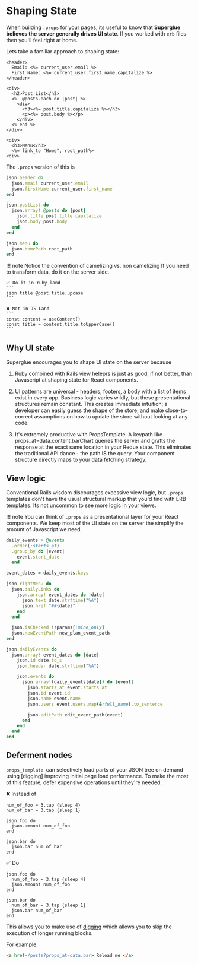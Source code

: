 # Shaping State

When building `.props` for your pages, its useful to know that __Superglue
believes the server generally drives UI state__. If you worked with `erb`
files then you'll feel right at home. 

Lets take a familiar approach to shaping state:

```erb
<header>
  Email: <%= current_user.email %>
  First Name: <%= current_user.first_name.capitalize %> 
</header>

<div>
  <h2>Post List</h2>
  <%- @posts.each do |post| %>
    <div>
      <h3><%= post.title.capitalize %></h3>
      <p><%= post.body %></p>
    </div>
  <% end %>
</div>

<div>
  <h3>Menu</h3>
  <%= link_to "Home", root_path%>
<div>
```

The `.props` version of this is

```ruby
json.header do
  json.email current_user.email
  json.firstName current_user.first_name
end

json.postList do
  json.array! @posts do |post|
    json.title post.title.capitalize
    json.body post.body
  end
end

json.menu do 
  json.homePath root_path
end
```
!!! note
    Notice the convention of camelizing vs. non camelizing If you need to
    transform data, do it on the server side.

    
    ✅ Do it in ruby land
    ```
    json.title @post.title.upcase
    ```
    
    ❌ Not in JS Land
    ```
    const content = useContent()
    const title = content.title.toUpperCase()
    ```

## Why UI state

Superglue encourages you to shape UI state on the server because

1. Ruby combined with Rails view heleprs is just as good, if not better, than Javascript at shaping state for React components. 

2. UI patterns are universal - headers, footers, a body with a list of items exist in every app. Business logic varies wildly, but these presentational structures remain constant. This creates immediate intuition; a developer can easily guess the shape of the store, and make close-to-correct assumptions on how to update the store without looking at any code.

3. It's extremely productive with PropsTemplate. A keypath like props_at=data.content.barChart queries the server and grafts the response at the exact same location in your Redux state. This eliminates the traditional API dance - the path IS the query. Your component structure directly maps to your data fetching strategy. 

## View logic

Conventional Rails wisdom discourages excessive view logic, but `.props` templates don't have the usual structural markup that you'd find with ERB templates. Its not uncommon to see more logic in your views.

!!! note
    You can think of `.props` as a presentational layer for your React components. We keep most of the UI state on the server the simplify the amount of Javascript we need.

```ruby
daily_events = @events
  .order(:starts_at)
  .group_by do |event|
    event.start_date
  end

event_dates = daily_events.keys

json.rightMenu do
  json.dailyLinks do
    json.array! event_dates do |date|
      json.text date.strftime("%A")
      json.href "##{date}"
    end
  end

  json.isChecked !!params[:mine_only]
  json.newEventPath new_plan_event_path
end

json.dailyEvents do
  json.array! event_dates do |date|
    json.id date.to_s
    json.header date.strftime("%A")

    json.events do
      json.array!(daily_events[date]) do |event|
        json.starts_at event.starts_at
        json.id event.id
        json.name event.name
        json.users event.users.map(&:full_name).to_sentence

        json.editPath edit_event_path(event)
      end
    end
  end
end
```

## Deferment nodes

`props_template `can selectively load parts of your JSON tree on demand using [digging] improving initial page load performance. To make the most of this feature, defer expensive operations until they're needed.

❌ Instead of

```
num_of_foo = 3.tap {sleep 4}
num_of_bar = 3.tap {sleep 1}

json.foo do
  json.amount num_of_foo
end

json.bar do
  json.bar num_of_bar
end
```

✅ Do

```
json.foo do
  num_of_foo = 3.tap {sleep 4}
  json.amount num_of_foo
end

json.bar do
  num_of_bar = 3.tap {sleep 1}
  json.bar num_of_bar
end
```

This allows you to make use of [digging](./digging.md) which allows you to skip
the execution of longer running blocks. 

For example: 

```html
<a href=/posts?props_at=data.bar> Reload me </a>
```